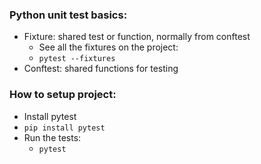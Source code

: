 

### Python unit test basics:

- Fixture: shared test or function, normally from conftest
    - See all the fixtures on the project: 
    - `pytest --fixtures`
- Conftest: shared functions for testing 

### How to setup project:
- Install pytest
- `pip install pytest` 
- Run the tests:
    - `pytest`
